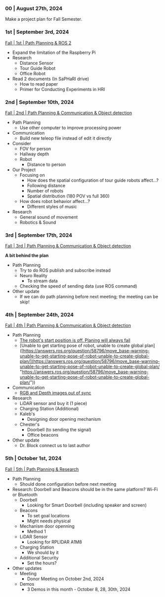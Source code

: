 
### 00 | August 27th, 2024

Make a project plan for Fall Semester.


### 1st | September 3rd, 2024

[Fall | 1st | Path Planning & ROS 2](https://docs.google.com/presentation/d/1tCsQanxvls6BLPP_sbjQ3Q1yQnOed9yRa5Zvo4SLzBg/edit?usp=sharing)

- Expand the limitation of the Raspberry Pi
- Research
	- Distance Sensor
	- Tour Guide Robot
	- Office Robot
- Read 2 documents (In SaPHaRI drive)
	- How to read paper
	- Primer for Conducting Experiments in HRI


### 2nd | September 10th, 2024

[Fall | 2nd | Path Planning & Communication & Object detection](https://docs.google.com/presentation/d/1vddYcBRm07Pz5tnCfKBQbD0pOc2AUjzkZXdTrmfxIQo/edit?usp=sharing)

- Path Planning
	- Use other computer to improve processing power
- Communication
	- Build new teleop file instead of edit it directly
- Consider
	- FOV for person
	- Hallway depth
	- Robot
		- Distance to person
- Our Project
	- Focusing on
		- How does the spatial configuration of tour guide robots affect...?
		- Following distance
		- Number of robots
		- Spatial distribution (180 POV vs full 360)
	- How does robot behavior affect...?
		- Different styles of music
- Research
	- General sound of movement
	- Robotics & Sound


### 3rd | September 17th, 2024

[Fall | 3rd | Path Planning & Communication & Object detection](https://docs.google.com/presentation/d/1A3duBmiX7N_WEsW9-zB4yRWIrXyZTolwiHceXCRLpRA/edit?usp=sharing)

**A bit behind the plan** 
- Path Planning
	- Try to do ROS publish and subscribe instead
	- Neuro Reality
		- To stream data
	- Checking the speed of sending data (use ROS command)
- Other update
	- If we can do path planning before next meeting; the meeting can be skip!


### 4th | September 24th, 2024

[Fall | 4th | Path Planning & Communication & Object detection](https://docs.google.com/presentation/d/1gl0PDvwv_8z4YSAAstxr5Q-XXCOAMZjoCHSpwODfhQE/edit?usp=share_link)

- Path Planning
	- [The robot's start position is off. Planing will always fail](https://robotics.stackexchange.com/questions/102710/noetic-rtabmap-move-basei-cannot-resolve-the-error-the-robots-start-positi)
	- [Unable to get starting pose of robot, unable to create global plan]([https://answers.ros.org/question/58796/move_base-warning-unable-to-get-starting-pose-of-robot-unable-to-create-global-plan/](https://answers.ros.org/question/58796/move_base-warning-unable-to-get-starting-pose-of-robot-unable-to-create-global-plan/ "https://answers.ros.org/question/58796/move_base-warning-unable-to-get-starting-pose-of-robot-unable-to-create-global-plan/"))
- Communication
	- [RGB and Depth images out of sync](https://answers.ros.org/question/46280/reg-subscribing-to-depth-and-rgb-image-at-the-same-time/)
- Research
	- LiDAR sensor and buy it (1 piece)
	- Charging Station (Additional)
	- Kaleb's
		- Designing door opening mechanism
	- Chester's
		- Doorbell (to sending the signal)
		- Office beacons
- Other update
	- Dr. Block connect us to last author


### 5th | October 1st, 2024

[Fall | 5th | Path Planning & Research](https://docs.google.com/presentation/d/1R9HKMAPdzUN7GNVBjQcfk2W7qSU73n1ck9ft6LzE6Oc/edit?usp=sharing)

- Path Planning
	- Should done configuration before next meeting
- Research: Doorbell and Beacons should be in the same platform? Wi-Fi or Bluetooth
	- Doorbell
		- Looking for Smart Doorbell (including speaker and screen)
	- Beacons
		- To set goal locations
		- Might needs physical
	- Mechanism door openning
		- Method 1
	- LiDAR Sensor
		- Looking for RPLIDAR A1M8
	- Charging Station
		- We should by it
	- Additional Security
		- Set the hours?
- Other updates
	- Meeting
		- Donor Meeting on October 2nd, 2024
	- Demos
		- 3 Demos in this month - October 8, 28, 30th, 2024


